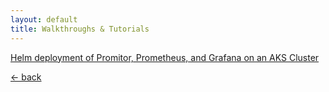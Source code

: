 ```yaml
---
layout: default
title: Walkthroughs & Tutorials
---
```


[Helm deployment of Promitor, Prometheus, and Grafana on an AKS Cluster](/walkthrough/helm.md)

[&larr; back](/)